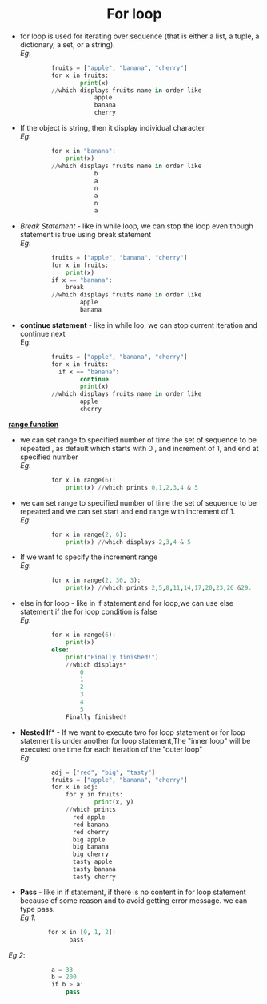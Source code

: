 <h1 align="center">For loop</h1>

* for loop is used for iterating over sequence (that is either a list, a tuple, a dictionary, a set, or a string). <br />
	*Eg*:	
```python
			fruits = ["apple", "banana", "cherry"] 
			for x in fruits: 
  					print(x) 
			//which displays fruits name in order like 
						apple 
						banana 
						cherry
```

* If the object is string, then it display individual character <br />
	*Eg*:	
```python
			for x in "banana": 
 				print(x) 
			//which displays fruits name in order like
						b 
						a 
						n 
						a 
						n 
						a
```

* *Break Statement* - like in while loop, we can stop the loop even though statement is true using break statement <br />
	*Eg*:	
```python
			fruits = ["apple", "banana", "cherry"] 
			for x in fruits: 
			  	print(x) 
			if x == "banana": 
			    break  
			//which displays fruits name in order like 
					apple 
					banana
``` 

* **continue statement** - like in while loo, we can stop current iteration and continue next <br />
	Eg:	
```python		
			fruits = ["apple", "banana", "cherry"] 
			for x in fruits: 
			  if x == "banana": 
			    	continue 
			 		print(x) 
			//which displays fruits name in order like 
					apple 
					cherry 
```

<ins>**range function**</ins> <br />

* we can set range to specified number of time the set of sequence to be repeated , as  default which starts with 0 , and increment of 1, and end at specified number <br />
	*Eg*:	
```python
			for x in range(6):
  				print(x) //which prints 0,1,2,3,4 & 5
``` 

* we can set range to specified number of time the set of sequence to be repeated and we can set start and end range with increment of 1. <br />
	*Eg*:	
```python
			for x in range(2, 6):
  				print(x) //which displays 2,3,4 & 5
```

* If we want to specify the increment  range <br />
	*Eg*:	
```python
			for x in range(2, 30, 3):
  				print(x) //which prints 2,5,8,11,14,17,20,23,26 &29.
```
 		
* else in for loop  - like in if statement and for loop,we can use else statement if the for loop condition is false <br />
	*Eg*:
```python	
			for x in range(6): 
  				print(x) 
			else: 
				print("Finally finished!") 
				//which displays* 
					0 
					1 
					2 
					3 
					4 
					5 
				Finally finished!
```

* **Nested If*** - If we want to execute two for loop statement or for loop statement is under another for loop statement,The "inner loop" will be executed one time for each iteration of the "outer loop" <br />
	*Eg*:	
```python
			adj = ["red", "big", "tasty"] 
			fruits = ["apple", "banana", "cherry"] 
			for x in adj: 
			  	for y in fruits: 
			    		print(x, y) 
				//which prints
				  red apple 
				  red banana 
				  red cherry 
				  big apple 
				  big banana 
				  big cherry 
				  tasty apple 
				  tasty banana 
				  tasty cherry
```

* **Pass** -  like in if statement, if there is no content in for loop statement because of some reason and to avoid getting error message. we can type pass. <br />
	*Eg 1*: 
 ```python
			for x in [0, 1, 2]: 
				  pass
```
   *Eg 2*:
```python
			a = 33 
			b = 200 
			if b > a: 
				pass
```